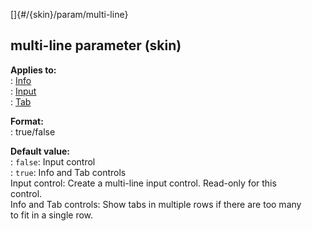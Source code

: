 []{#/{skin}/param/multi-line}    
## multi-line parameter (skin)    
**Applies to:**    
:   [Info](/ref/%7Bskin%7D/control/info/info.md)    
:   [Input](/ref/%7Bskin%7D/control/input/input.md)    
:   [Tab](/ref/%7Bskin%7D/control/tab/tab.md)    
<!-- -->    
**Format:**    
:   true/false    
<!-- -->    
**Default value:**    
:   `false`: Input control    
:   `true`: Info and Tab controls    
Input control: Create a multi-line input control. Read-only for this    
control.    
Info and Tab controls: Show tabs in multiple rows if there are too many    
to fit in a single row.  